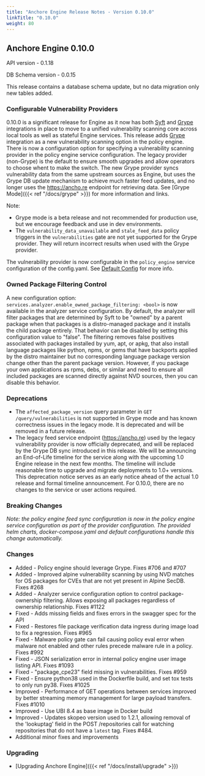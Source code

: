 ```yaml
---
title: "Anchore Engine Release Notes - Version 0.10.0"
linkTitle: "0.10.0"
weight: 80
---
```


## Anchore Engine 0.10.0

API version - 0.1.18

DB Schema version - 0.0.15

This release contains a database schema update, but no data migration only new tables added.

### Configurable Vulnerability Providers

0.10.0 is a significant release for Engine as it now has both [Syft](https://github.com/anchore/syft) and [Grype](https://github.com/anchore/grype) 
integrations in place to move to a unified vulnerability scanning core across local tools as well as stateful Engine services. 
This release adds [Grype](https://github.com/anchore/grype) integration as a new vulnerability scanning option in the policy 
engine. There is now a configuration option for specifying a vulnerability scanning provider in the policy engine service 
configuration. The legacy provider (non-Grype) is the default to ensure smooth upgrades and allow operators to choose whent to make the switch. 
The new Grype provider syncs vulnerability data from the same upstream sources as Engine, but uses the Grype DB update mechanism 
to achieve much faster feed updates, and no longer uses the https://ancho.re endpoint for retrieving data. See 
[Grype Mode]({{< ref "/docs/grype" >}}) for more information and links.

Note:
- Grype mode is a beta release and not recommended for production use, but we encourage feedback and use in dev environments.
- The `vulnerability_data_unavailable` and `stale_feed_data` policy triggers in the `vulnerabilities` gate are not yet 
  supported for the Grype provider. They will return incorrect results when used with the Grype provider. 

The vulnerability provider is now configurable in the `policy_engine` service configuration of the config.yaml. See 
[Default Config](./conf/default_config.yaml) for more info.

### Owned Package Filtering Control

A new configuration option:
`services.analyzer.enable_owned_package_filtering: <bool>` is now available in the analyzer service configuration. By default, 
the analyzer will filter packages that are determined by Syft to be "owned" by a parent package when that packages is a
distro-managed package and it installs the child package entirely. That behavior can be disabled by setting this configuration value to "false".
The filtering removes false positives associated with packages installed by yum, apt, or apkg, that also install language packages like python, npms, or gems 
that have backports applied by the distro maintainer but no corresponding language package version change other than the parent package version.
However, if you package your own applications as rpms, debs, or similar and need to ensure all included packages are scanned directly against NVD sources,
then you can disable this behavior.

### Deprecations
- The `affected_package_version` query parameter in `GET /query/vulnerabilities` is not supported in Grype mode and has 
  known correctness issues in the legacy mode. It is deprecated and will be removed in a future release.
- The legacy feed service endpoint (https://ancho.re) used by the legacy vulnerability provider is now officially 
  deprecated, and will be replaced by the Grype DB sync introduced in this release. We will be announcing an End-of-Life timeline 
  for the service along with the upcoming 1.0 Engine release in the next few months. The timeline will include reasonable 
  time to upgrade and migrate deployments to 1.0+ versions. This deprecation notice serves as an early notice ahead of 
  the actual 1.0 release and formal timeline announcement. For 0.10.0, there are no changes to the service or user actions required.

### Breaking Changes
*Note: the policy engine feed sync configuration is now in the policy engine service configuration as part of the provider configuration. The provided helm charts, docker-compose.yaml and default configurations handle this change automatically.*

### Changes
 
+ Added - Policy engine should leverage Grype. Fixes #706 and #707
+ Added - Improved alpine vulnerability scanning by using NVD matches for OS packages for CVEs that are not yet present in Alpine SecDB. Fixes #268
+ Added - Analyzer service configuration option to control package-ownership filtering. Allows exposing all packages regardless of ownership relationship. Fixes #1122
+ Fixed - Adds missing fields and fixes errors in the swagger spec for the API
+ Fixed - Restores file package verification data ingress during image load to fix a regression. Fixes #965
+ Fixed - Malware policy gate can fail causing policy eval error when malware not enabled and other rules precede malware rule in a policy. Fixes #992
+ Fixed - JSON serialization error in internal policy engine user image listing API. Fixes #1093
+ Fixed - "package_cpe23" field missing in vulnerabilities. Fixes #959
+ Fixed -  Ensure python38 used in the Dockerfile build, and set tox tests to only run py38. Fixes #1025
+ Improved - Performance of GET operations between services improved by better streaming memory management for large payload transfers. Fixes #1010
+ Improved - Use UBI 8.4 as base image in Docker build
+ Improved - Updates skopeo version used to 1.2.1, allowing removal of the 'lookuptag' field in the POST /repositories call for watching repositories that do not have a `latest` tag. Fixes #484.
+ Additional minor fixes and improvements

### Upgrading

* [Upgrading Anchore Engine]({{< ref "/docs/install/upgrade" >}})
